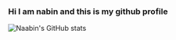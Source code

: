 ### Hi I am nabin and this is my github profile
![Naabin's GitHub stats](https://github-readme-stats.vercel.app/api?username=naabin&show_icons=true&theme=radical)
<!--

**naabin/naabin** is a ✨ _special_ ✨ repository because its `README.md` (this file) appears on your GitHub profile.

Here are some ideas to get you started:

- 🔭 I’m currently working on ...
- 🌱 I’m currently learning ...
- 👯 I’m looking to collaborate on ...
- 🤔 I’m looking for help with ...
- 💬 Ask me about ...
- 📫 How to reach me: ...
- 😄 Pronouns: ...
- ⚡ Fun fact: ...
-->
